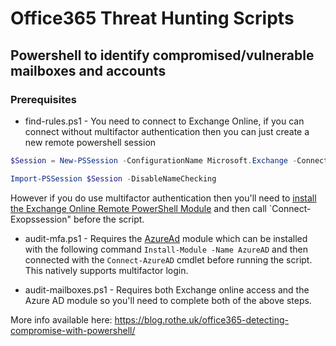 # Office365 Threat Hunting Scripts
## Powershell to identify compromised/vulnerable mailboxes and accounts

### Prerequisites
* find-rules.ps1 - You need to connect to Exchange Online, if you can connect without multifactor authentication then you can just create a new remote powershell session
```powershell
$Session = New-PSSession -ConfigurationName Microsoft.Exchange -ConnectionUri https://outlook.office365.com/powershell-liveid/ -Credential (Get-Credential) -Authentication Basic -AllowRedirection
```
```powershell
Import-PSSession $Session -DisableNameChecking
```

However if you do use multifactor authentication then you'll need to [install the Exchange Online Remote PowerShell Module](https://docs.microsoft.com/en-us/powershell/exchange/exchange-online/connect-to-exchange-online-powershell/mfa-connect-to-exchange-online-powershell?view=exchange-ps) and then call `Connect-Exopssession" before the script.

* audit-mfa.ps1 - Requires the [AzureAd](https://docs.microsoft.com/en-us/office365/enterprise/powershell/connect-to-office-365-powershell) module which can be installed with the following command `Install-Module -Name AzureAD` and then connected with the `Connect-AzureAD` cmdlet before running the script. This natively supports multifactor login.

* audit-mailboxes.ps1 - Requires both Exchange online access and the Azure AD module so you'll need to complete both of the above steps.


More info available here: https://blog.rothe.uk/office365-detecting-compromise-with-powershell/

